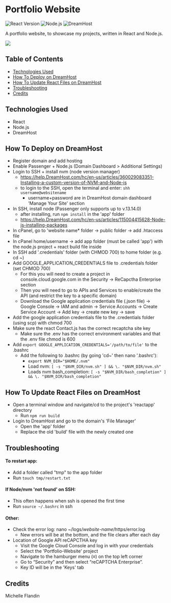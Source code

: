 # Portfolio Website

![React Version](https://img.shields.io/badge/React-18.2.0-blue.svg)
![Node.js](https://img.shields.io/badge/Node.js-v16.13.0-green.svg)
![DreamHost](https://img.shields.io/badge/hosted%20on-DreamHost-darkblue.svg)


A portfolio website, to showcase my projects, written in React and Node.js.


<a href="https://michellef.dev" target="_blank"><img src="https://img.shields.io/badge/Website-green?style=for-the-badge&logo=node.js"></a>


## Table of Contents
- [Technologies Used](#technologies-used)
- [How To Deploy on DreamHost](#how-to-deploy)
- [How To Update React Files on DreamHost](#how-to-update)
- [Troubleshooting](#troubleshooting)
- [Credits](#credits)


## Technologies Used<a name="technologies-used"></a>
  - React
  - Node.js
  - DreamHost


## How To Deploy on DreamHost<a name="how-to-deploy"></a>
- Register domain and add hosting
- Enable Passenger + Node.js (Domain Dashboard > Additional Settings)
- Login to SSH + install nvm (node version manager)
  - https://help.DreamHost.com/hc/en-us/articles/360029083351-Installing-a-custom-version-of-NVM-and-Node-js
  - to login to the SSH, open the terminal and enter: `shh username@websitename`
    - username+password are in DreamHost domain dashboard 'Manage Your Site' section
- In SSH, install node (Passenger only supports up to v.13.14.0)
  - after installing, run `npm install` in the 'app' folder
  - https://help.DreamHost.com/hc/en-us/articles/115004415628-Node-js-installing-packages
- In cPanel, go to 'website name* folder -> public folder -> add .htaccess file
- In cPanel home/username -> add app folder (must be called 'app') with the node.js project + react build file inside
- In SSH add '.credentials' folder (with CHMOD 700) to home folder (e.g. cd ~)
- Add GOOGLE_APPLICATION_CREDENTIALS file to .credentials folder (set CHMOD 700)
  - For this you will need to create a project in console.cloud.google.com in the Security -> ReCapctha Enterprise section
  - Then you will need to go to APIs and Services to enable/create the API (and restrict the key to a specific domain)
  - Download the Google application credentials file (.json file) -> Google Console -> IAM and admin -> Service Accounts -> Create Service Account -> Add key -> create new key -> save
- Add the google application credentials file to the .credentials folder (using scp) with chmod 700
- Make sure the react Contact.js has the correct recaptcha site key
  - Make sure the .env has the correct environment variables and that the .env file chmod is 600
- Add `export GOOGLE_APPLICATION_CREDENTIALS='/path/to/file'` to the .bashrc
  - Add the following to .bashrc (by going 'cd~' then nano '.bashrc'):
    - `export NVM_DIR="$HOME/.nvm"`
    - Load nvm: `[ -s "$NVM_DIR/nvm.sh" ] && \. "$NVM_DIR/nvm.sh"`
    - Loads nvm bash_completion: `[ -s "$NVM_DIR/bash_completion" ] && \. "$NVM_DIR/bash_completion"`


## How To Update React Files on DreamHost<a name="how-to-update"></a>
- Open a terminal window and navigate/cd to the project's 'reactapp' directory
  - Run `npm run build`
- Login to DreamHost and go to the domain's 'File Manager' 
  - Open the 'app' folder
  - Replace the old 'build' file with the newly created one


## Troubleshooting<a name="troubleshooting"></a>
#### To restart app:
 - Add a folder called "tmp" to the app folder 
 - Run `touch tmp/restart.txt`
#### If Node/nvm 'not found' on SSH:
 - This often happens when ssh is opened the first time
 - Run `source ~/.bashrc` in ssh
#### Other:
- Check the error log: nano ~/logs/*website-name*/https/error.log
  - New errors will be at the bottom, and the file clears after each day
- Location of Google API reCAPCTHA key
  - Visit the Google Cloud Console and log in with your credentials
  - Select the 'Portfolio-Website' project
  - Navigate to the hamburger menu (≡) on the top left corner
  - Go to “Security” and then select “reCAPTCHA Enterprise”.
  - Key ID will be in the 'Keys' tab


## Credits<a name="credits"></a>
Michelle Flandin